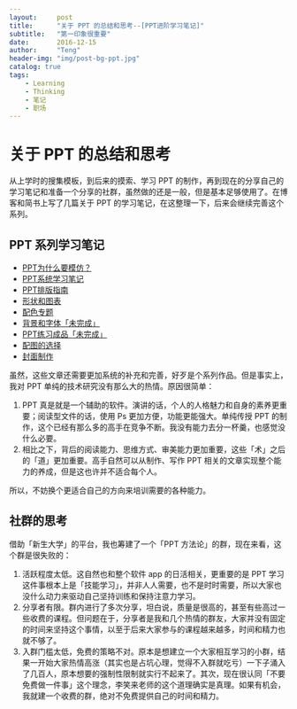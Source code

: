 ```yaml
---
layout:     post
title:      "关于 PPT 的总结和思考--[PPT进阶学习笔记]"
subtitle:   "第一印象很重要"
date:       2016-12-15
author:     "Teng"
header-img: "img/post-bg-ppt.jpg"
catalog: true
tags:
    - Learning
    - Thinking
    - 笔记
    - 职场
---
```


# 关于 PPT 的总结和思考

从上学时的搜集模板，到后来的摸索、学习 PPT 的制作，再到现在的分享自己的学习笔记和准备一个分享的社群，虽然做的还是一般，但是基本足够使用了。在博客和简书上写了几篇关于 PPT 的学习笔记，在这整理一下，后来会继续完善这个系列。

## PPT 系列学习笔记

- [PPT为什么要模仿？](http://tengblog.com/2016/10/21/shequnmofang/)
- [PPT系统学习笔记
](http://tengblog.com/2016/07/30/paiban/)
- [PPT排版指南](http://tengblog.com/2016/07/30/paiban/)
- [形状和图表](http://tengblog.com/2016/07/25/ppt-06/)
- [配色专题](http://tengblog.com/2016/07/25/ppt-05/)
- [背景和字体「未完成」](http://tengblog.com/2016/07/18/ppt-04/)
- [PPT练习成品「未完成」](http://tengblog.com/2016/08/01/ppt07/)
- [配图的选择](http://tengblog.com/2016/07/15/ppt-03/)
- [封面制作](http://tengblog.com/2016/07/11/PPT-02/)

虽然，这些文章还需要更加系统的补充和完善，好歹是个系列作品。但是事实上，我对 PPT 单纯的技术研究没有那么大的热情。原因很简单：
1. PPT 真是就是一个辅助的软件。演讲的话，个人的人格魅力和自身的素养更重要；阅读型文件的话，使用 Ps 更加方便，功能更能强大。单纯传授 PPT 的制作，这个已经有那么多的高手在竞争不断。我没有能力去分一杯羹，也感觉没什么必要。
2. 相比之下，背后的阅读能力、思维方式、审美能力更加重要，这些「术」之后的「道」更加重要。高手自然可以从制作、写作 PPT 相关的文章实现整个能力的养成，但是这也许并不适合每个人。

所以，不妨换个更适合自己的方向来培训需要的各种能力。

## 社群的思考

借助「新生大学」的平台，我也筹建了一个「PPT 方法论」的群，现在来看，这个群是很失败的：
1. 活跃程度太低。这自然也和整个软件 app 的日活相关，更重要的是 PPT 学习这件事根本上是「技能学习」，并非人人需要，也不是时时需要，所以大家也没什么动力来驱动自己坚持训练和保持注意力学习。
2. 分享者有限。群内进行了多次分享，坦白说，质量是很高的，甚至有些高过一些收费的课程。但问题在于，分享者是我和几个热情的群友，大家并没有固定的时间来坚持这个事情，以至于后来大家参与的课程越来越多，时间和精力也就不够了。
3. 入群门槛太低，免费的策略不对。原本是想建立一个大家相互学习的小群，结果一开始大家热情高涨（其实也是占坑心理，觉得不入群就吃亏）一下子涌入了几百人，原本想要的强制性限制就实行不起来了。其次，现在很认同「不要免费做一件事」这个理念，李笑来老师的这个道理确实是真理。如果有机会，我就建一个收费的群，绝对不免费提供自己的时间和精力。
